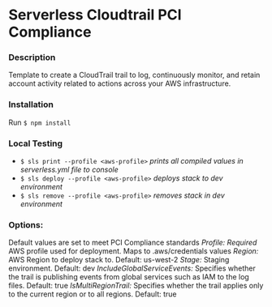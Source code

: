 # Serverless Cloudtrail PCI Compliance
### Description
Template to create a CloudTrail trail to log, continuously monitor, and retain account activity related to actions across your AWS infrastructure.

### Installation
Run `$ npm install`

### Local Testing
* `$ sls print --profile <aws-profile>` _prints all compiled values in serverless.yml file to console_
* `$ sls deploy --profile <aws-profile>` _deploys stack to dev environment_
* `$ sls remove --profile <aws-profile>` _removes stack in dev environment_

### Options:
Default values are set to meet PCI Compliance standards
*Profile:* _Required_ AWS profile used for deployment. Maps to .aws/credentials values
*Region:* AWS Region to deploy stack to. Default: us-west-2
*Stage:* Staging environment. Default: dev
*IncludeGlobalServiceEvents:* Specifies whether the trail is publishing events from global services such as IAM to the log files. Default: true
*IsMultiRegionTrail:* Specifies whether the trail applies only to the current region or to all regions. Default: true